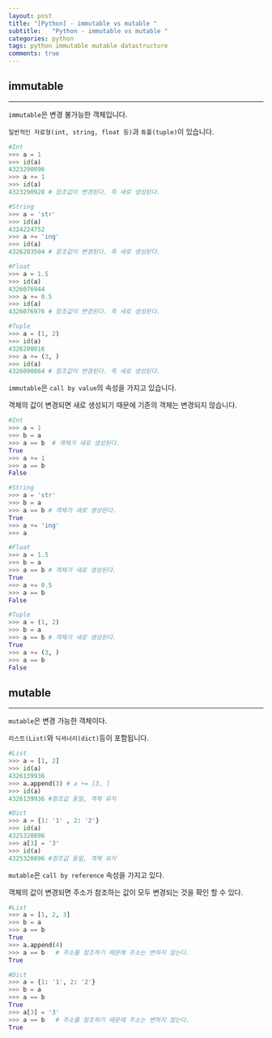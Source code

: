 ```yaml
---
layout: post
title: "[Python] - immutable vs mutable "
subtitle:   "Python - immutable vs mutable "
categories: python
tags: python immutable mutable datastructure
comments: true
---
```


## immutable

---

`immutable`은 변경 불가능한 객체입니다.

`일반적인 자료형(int, string, float 등)`과 `튜플(tuple)`이 있습니다.

```python
#Int
>>> a = 1
>>> id(a)
4323290896
>>> a += 1
>>> id(a)
4323290928 # 참조값이 변경된다. 즉 새로 생성된다.

#String
>>> a = 'str'
>>> id(a)
4324224752
>>> a += 'ing'
>>> id(a)
4326203504 # 참조값이 변경된다. 즉 새로 생성된다.

#Float
>>> a = 1.5
>>> id(a)
4326076944
>>> a += 0.5
>>> id(a)
4326076976 # 참조값이 변경된다. 즉 새로 생성된다.

#Tuple
>>> a = (1, 2)
>>> id(a)
4326200016
>>> a += (3, )
>>> id(a)
4326090864 # 참조값이 변경된다. 즉 새로 생성된다.
```

`immutable`은 `call by value`의 속성을 가지고 있습니다.

객체의 값이 변경되면 새로 생성되기 때문에 기존의 객체는 변경되지 않습니다.

```python
#Int 
>>> a = 1
>>> b = a
>>> a == b  # 객체가 새로 생성된다.
True
>>> a += 1
>>> a == b
False  

#String
>>> a = 'str'
>>> b = a
>>> a == b # 객체가 새로 생성된다.
True
>>> a += 'ing'
>>> a

#Float
>>> a = 1.5
>>> b = a
>>> a == b # 객체가 새로 생성된다.
True
>>> a += 0.5
>>> a == b
False

#Tuple
>>> a = (1, 2)
>>> b = a
>>> a == b # 객체가 새로 생성된다.
True
>>> a += (3, )
>>> a == b
False
```

## mutable

---

`mutable`은 변경 가능한 객체이다.

`리스트(List)`와 `딕셔너리(dict)`등이 포함됩니다.

```python
#List
>>> a = [1, 2]
>>> id(a)
4326139936
>>> a.append(3) # a += [3, ]
>>> id(a)
4326139936 #참조값 동일, 객체 유지

#Dict
>>> a = {1: '1' , 2: '2'}
>>> id(a)
4325320896
>>> a[3] = '3'
>>> id(a)
4325320896 #참조값 동일, 객체 유지
```

`mutable`은 `call by reference` 속성을 가지고 있다.

객체의 값이 변경되면 주소가 참조하는 값이 모두 변경되는 것을 확인 할 수 있다.

```python
#List
>>> a = [1, 2, 3]
>>> b = a
>>> a == b
True
>>> a.append(4)
>>> a == b   # 주소를 참조하기 때문에 주소는 변하지 않는다.
True

#Dict
>>> a = {1: '1', 2: '2'}
>>> b = a
>>> a == b
True
>>> a[3] = '3'
>>> a == b   # 주소를 참조하기 때문에 주소는 변하지 않는다.
True
```